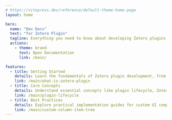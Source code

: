 ```yaml
---
# https://vitepress.dev/reference/default-theme-home-page
layout: home

hero:
  name: "Dev Docs"
  text: "for Zotero Plugin"
  tagline: Everything you need to know about developing Zotero plugins
  actions:
    - theme: brand
      text: Open Documentation
      link: /main/

features:
  - title: Getting Started
    details: Learn the fundamentals of Zotero plugin development, from setting up your environment to understanding plugin anatomy and structure.
    link: /main/what-is-zotero-plugin
  - title: Core Concepts
    details: Understand essential concepts like plugin lifecycle, Zotero's data model, preferences system, and the distinction between privileged and unprivileged operations.
    link: /main/plugin-lifecycle
  - title: Best Practices
    details: Explore practical implementation guides for custom UI components, file operations, HTTP requests, and various Zotero operations with real-world examples.
    link: /main/custom-column-item-tree
---
```

